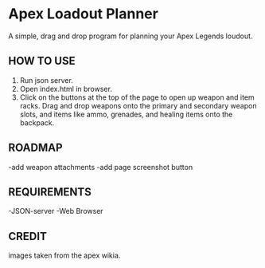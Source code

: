 # Apex Loadout Planner

A simple, drag and drop program for planning your Apex Legends loudout.

## HOW TO USE

1. Run json server.
2. Open index.html in browser.
3. Click on the buttons at the top of the page to open up weapon and item racks. Drag and drop weapons onto the primary and secondary weapon slots, and items like ammo, grenades, and healing items onto the backpack.

## ROADMAP

-add weapon attachments
-add page screenshot button

## REQUIREMENTS

-JSON-server
-Web Browser

## CREDIT

images taken from the apex wikia.
